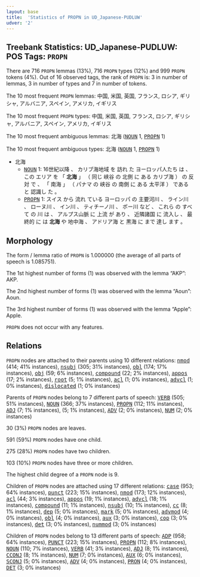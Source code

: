 ```yaml
---
layout: base
title:  'Statistics of PROPN in UD_Japanese-PUDLUW'
udver: '2'
---
```


## Treebank Statistics: UD_Japanese-PUDLUW: POS Tags: `PROPN`

There are 716 `PROPN` lemmas (13%), 716 `PROPN` types (12%) and 999 `PROPN` tokens (4%).
Out of 16 observed tags, the rank of `PROPN` is: 3 in number of lemmas, 3 in number of types and 7 in number of tokens.

The 10 most frequent `PROPN` lemmas: 中国, 米国, 英国, フランス, ロシア, ギリシャ, アルバニア, スペイン, アメリカ, イギリス

The 10 most frequent `PROPN` types:  中国, 米国, 英国, フランス, ロシア, ギリシャ, アルバニア, スペイン, アメリカ, イギリス

The 10 most frequent ambiguous lemmas: 北海 (<tt><a href="ja_pudluw-pos-NOUN.html">NOUN</a></tt> 1, <tt><a href="ja_pudluw-pos-PROPN.html">PROPN</a></tt> 1)

The 10 most frequent ambiguous types:  北海 (<tt><a href="ja_pudluw-pos-NOUN.html">NOUN</a></tt> 1, <tt><a href="ja_pudluw-pos-PROPN.html">PROPN</a></tt> 1)


* 北海
  * <tt><a href="ja_pudluw-pos-NOUN.html">NOUN</a></tt> 1: 16世紀以降 、 カリブ海地域 を 訪れ た ヨーロッパ人たち は 、 この エリア を 「 <b>北海</b> 」 （ 同じ 峡谷 の 北側 に ある カリブ海 ） の 反対 で 、 「 南海 」 （ パナマ の 峡谷 の 南側 に ある 太平洋 ） である と 認識し た 。
  * <tt><a href="ja_pudluw-pos-PROPN.html">PROPN</a></tt> 1: スイス から 流れ ている ヨーロッパ の 主要河川 、 ライン川 、 ローヌ川 、 イン川 、 ティチーノ川 、 ポー川 など 、 これら の すべて の 川 は 、 アルプス山脈 に 上流 が あり 、 近隣諸国 に 流入し 、 最終的 に は <b>北海</b> や 地中海 、 アドリア海 と 黒海 に まで 達し ます 。

## Morphology

The form / lemma ratio of `PROPN` is 1.000000 (the average of all parts of speech is 1.085751).

The 1st highest number of forms (1) was observed with the lemma “AKP”: AKP.

The 2nd highest number of forms (1) was observed with the lemma “Aoun”: Aoun.

The 3rd highest number of forms (1) was observed with the lemma “Apple”: Apple.

`PROPN` does not occur with any features.


## Relations

`PROPN` nodes are attached to their parents using 10 different relations: <tt><a href="ja_pudluw-dep-nmod.html">nmod</a></tt> (414; 41% instances), <tt><a href="ja_pudluw-dep-nsubj.html">nsubj</a></tt> (305; 31% instances), <tt><a href="ja_pudluw-dep-obl.html">obl</a></tt> (174; 17% instances), <tt><a href="ja_pudluw-dep-obj.html">obj</a></tt> (59; 6% instances), <tt><a href="ja_pudluw-dep-compound.html">compound</a></tt> (22; 2% instances), <tt><a href="ja_pudluw-dep-appos.html">appos</a></tt> (17; 2% instances), <tt><a href="ja_pudluw-dep-root.html">root</a></tt> (5; 1% instances), <tt><a href="ja_pudluw-dep-acl.html">acl</a></tt> (1; 0% instances), <tt><a href="ja_pudluw-dep-advcl.html">advcl</a></tt> (1; 0% instances), <tt><a href="ja_pudluw-dep-dislocated.html">dislocated</a></tt> (1; 0% instances)

Parents of `PROPN` nodes belong to 7 different parts of speech: <tt><a href="ja_pudluw-pos-VERB.html">VERB</a></tt> (505; 51% instances), <tt><a href="ja_pudluw-pos-NOUN.html">NOUN</a></tt> (366; 37% instances), <tt><a href="ja_pudluw-pos-PROPN.html">PROPN</a></tt> (112; 11% instances), <tt><a href="ja_pudluw-pos-ADJ.html">ADJ</a></tt> (7; 1% instances),  (5; 1% instances), <tt><a href="ja_pudluw-pos-ADV.html">ADV</a></tt> (2; 0% instances), <tt><a href="ja_pudluw-pos-NUM.html">NUM</a></tt> (2; 0% instances)

30 (3%) `PROPN` nodes are leaves.

591 (59%) `PROPN` nodes have one child.

275 (28%) `PROPN` nodes have two children.

103 (10%) `PROPN` nodes have three or more children.

The highest child degree of a `PROPN` node is 9.

Children of `PROPN` nodes are attached using 17 different relations: <tt><a href="ja_pudluw-dep-case.html">case</a></tt> (953; 64% instances), <tt><a href="ja_pudluw-dep-punct.html">punct</a></tt> (223; 15% instances), <tt><a href="ja_pudluw-dep-nmod.html">nmod</a></tt> (173; 12% instances), <tt><a href="ja_pudluw-dep-acl.html">acl</a></tt> (44; 3% instances), <tt><a href="ja_pudluw-dep-appos.html">appos</a></tt> (19; 1% instances), <tt><a href="ja_pudluw-dep-advcl.html">advcl</a></tt> (18; 1% instances), <tt><a href="ja_pudluw-dep-compound.html">compound</a></tt> (11; 1% instances), <tt><a href="ja_pudluw-dep-nsubj.html">nsubj</a></tt> (10; 1% instances), <tt><a href="ja_pudluw-dep-cc.html">cc</a></tt> (8; 1% instances), <tt><a href="ja_pudluw-dep-dep.html">dep</a></tt> (5; 0% instances), <tt><a href="ja_pudluw-dep-mark.html">mark</a></tt> (5; 0% instances), <tt><a href="ja_pudluw-dep-advmod.html">advmod</a></tt> (4; 0% instances), <tt><a href="ja_pudluw-dep-obl.html">obl</a></tt> (4; 0% instances), <tt><a href="ja_pudluw-dep-aux.html">aux</a></tt> (3; 0% instances), <tt><a href="ja_pudluw-dep-cop.html">cop</a></tt> (3; 0% instances), <tt><a href="ja_pudluw-dep-det.html">det</a></tt> (3; 0% instances), <tt><a href="ja_pudluw-dep-nummod.html">nummod</a></tt> (3; 0% instances)

Children of `PROPN` nodes belong to 13 different parts of speech: <tt><a href="ja_pudluw-pos-ADP.html">ADP</a></tt> (958; 64% instances), <tt><a href="ja_pudluw-pos-PUNCT.html">PUNCT</a></tt> (223; 15% instances), <tt><a href="ja_pudluw-pos-PROPN.html">PROPN</a></tt> (112; 8% instances), <tt><a href="ja_pudluw-pos-NOUN.html">NOUN</a></tt> (110; 7% instances), <tt><a href="ja_pudluw-pos-VERB.html">VERB</a></tt> (41; 3% instances), <tt><a href="ja_pudluw-pos-ADJ.html">ADJ</a></tt> (8; 1% instances), <tt><a href="ja_pudluw-pos-CCONJ.html">CCONJ</a></tt> (8; 1% instances), <tt><a href="ja_pudluw-pos-NUM.html">NUM</a></tt> (7; 0% instances), <tt><a href="ja_pudluw-pos-AUX.html">AUX</a></tt> (6; 0% instances), <tt><a href="ja_pudluw-pos-SCONJ.html">SCONJ</a></tt> (5; 0% instances), <tt><a href="ja_pudluw-pos-ADV.html">ADV</a></tt> (4; 0% instances), <tt><a href="ja_pudluw-pos-PRON.html">PRON</a></tt> (4; 0% instances), <tt><a href="ja_pudluw-pos-DET.html">DET</a></tt> (3; 0% instances)

